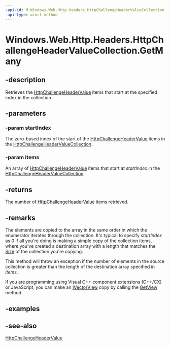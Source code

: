 ```yaml
---
-api-id: M:Windows.Web.Http.Headers.HttpChallengeHeaderValueCollection.GetMany(System.UInt32,Windows.Web.Http.Headers.HttpChallengeHeaderValue[])
-api-type: winrt method
---
```


<!-- Method syntax
public uint GetMany(System.UInt32 startIndex, Windows.Web.Http.Headers.HttpChallengeHeaderValue[] items)
-->

# Windows.Web.Http.Headers.HttpChallengeHeaderValueCollection.GetMany

## -description
Retrieves the [HttpChallengeHeaderValue](httpchallengeheadervalue.md) items that start at the specified index in the collection.

## -parameters
### -param startIndex
The zero-based index of the start of the [HttpChallengeHeaderValue](httpchallengeheadervalue.md) items in the [HttpChallengeHeaderValueCollection](httpchallengeheadervaluecollection.md).

### -param items
An array of [HttpChallengeHeaderValue](httpchallengeheadervalue.md) items that start at *startIndex* in the [HttpChallengeHeaderValueCollection](httpchallengeheadervaluecollection.md).

## -returns
The number of [HttpChallengeHeaderValue](httpchallengeheadervalue.md) items retrieved.

## -remarks
The elements are copied to the array in the same order in which the enumerator iterates through the collection. It's typical to specify *startIndex* as 0 if all you're doing is making a simple copy of the collection items, where you've created a destination array with a length that matches the [Size](httpchallengeheadervaluecollection_size.md) of the collection you're copying.

This method will throw an exception if the number of elements in the source collection is greater than the length of the destination array specified in *items*.

If you are programming using Visual C++ component extensions (C++/CX) or JavaScript, you can make an [IVectorView](../windows.foundation.collections/ivectorview_1.md) copy by calling the [GetView](httpchallengeheadervaluecollection_getview_37498667.md) method.

## -examples

## -see-also
[HttpChallengeHeaderValue](httpchallengeheadervalue.md)
